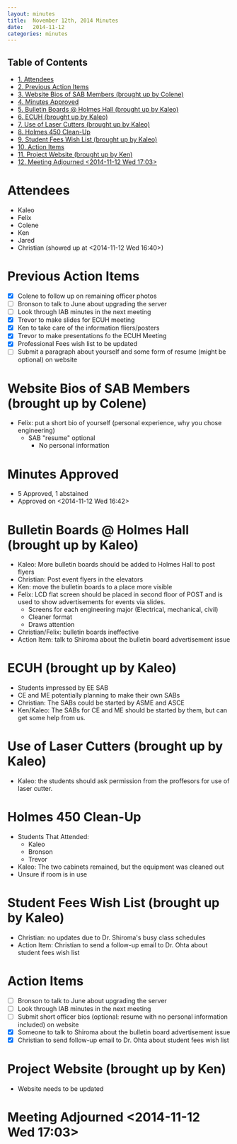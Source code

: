 ```yaml
---
layout: minutes
title:  November 12th, 2014 Minutes
date:   2014-11-12
categories: minutes
---
```


<div id="table-of-contents">
<h2>Table of Contents</h2>
<div id="text-table-of-contents">
<ul>
<li><a href="#sec-1">1. Attendees</a></li>
<li><a href="#sec-2">2. Previous Action Items</a></li>
<li><a href="#sec-3">3. Website Bios of SAB Members (brought up by Colene)</a></li>
<li><a href="#sec-4">4. Minutes Approved</a></li>
<li><a href="#sec-5">5. Bulletin Boards @ Holmes Hall (brought up by Kaleo)</a></li>
<li><a href="#sec-6">6. ECUH (brought up by Kaleo)</a></li>
<li><a href="#sec-7">7. Use of Laser Cutters (brought up by Kaleo)</a></li>
<li><a href="#sec-8">8. Holmes 450 Clean-Up</a></li>
<li><a href="#sec-9">9. Student Fees Wish List (brought up by Kaleo)</a></li>
<li><a href="#sec-10">10. Action Items</a></li>
<li><a href="#sec-11">11. Project Website (brought up by Ken)</a></li>
<li><a href="#sec-12">12. Meeting Adjourned <span class="timestamp-wrapper"><span class="timestamp">&lt;2014-11-12 Wed 17:03&gt;</span></span></a></li>
</ul>
</div>
</div>

# Attendees<a id="sec-1" name="sec-1"></a>

-   Kaleo
-   Felix
-   Colene
-   Ken
-   Jared
-   Christian (showed up at <span class="timestamp-wrapper"><span class="timestamp">&lt;2014-11-12 Wed 16:40&gt;</span></span>)

# Previous Action Items<a id="sec-2" name="sec-2"></a>

-   [X] Colene to follow up on remaining officer photos
-   [ ] Bronson to talk to June about upgrading the server
-   [ ] Look through IAB minutes in the next meeting
-   [X] Trevor to make slides for ECUH meeting
-   [X] Ken to take care of the information fliers/posters
-   [X] Trevor to make presentations fo the ECUH Meeting
-   [X] Professional Fees wish list to be updated
-   [ ] Submit a paragraph about yourself and some form of resume (might be optional) on website

# Website Bios of SAB Members (brought up by Colene)<a id="sec-3" name="sec-3"></a>

-   Felix: put a short bio of yourself (personal experience, why you chose engineering)
    -   SAB "resume" optional
        -   No personal information

# Minutes Approved<a id="sec-4" name="sec-4"></a>

-   5 Approved, 1 abstained
-   Approved on <span class="timestamp-wrapper"><span class="timestamp">&lt;2014-11-12 Wed 16:42&gt;</span></span>

# Bulletin Boards @ Holmes Hall (brought up by Kaleo)<a id="sec-5" name="sec-5"></a>

-   Kaleo: More bulletin boards should be added to Holmes Hall to post flyers
-   Christian: Post event flyers in the elevators
-   Ken: move the bulletin boards to a place more visible
-   Felix: LCD flat screen should be placed in second floor of POST and is used to show advertisements for events via slides.
    -   Screens for each engineering major (Electrical, mechanical, civil)
    -   Cleaner format
    -   Draws attention
-   Christian/Felix: bulletin boards ineffective
-   Action Item: talk to Shiroma about the bulletin board advertisement issue

# ECUH (brought up by Kaleo)<a id="sec-6" name="sec-6"></a>

-   Students impressed by EE SAB
-   CE and ME potentially planning to make their own SABs
-   Christian: The SABs could be started by ASME and ASCE
-   Ken/Kaleo: The SABs for CE and ME should be started by them, but can get some help from us.

# Use of Laser Cutters (brought up by Kaleo)<a id="sec-7" name="sec-7"></a>

-   Kaleo: the students should ask permission from the proffesors for use of laser cutter.

# Holmes 450 Clean-Up<a id="sec-8" name="sec-8"></a>

-   Students That Attended:
    -   Kaleo
    -   Bronson
    -   Trevor
-   Kaleo: The two cabinets remained, but the equipment was cleaned out
-   Unsure if room is in use

# Student Fees Wish List (brought up by Kaleo)<a id="sec-9" name="sec-9"></a>

-   Christian: no updates due to Dr. Shiroma's busy class schedules
-   Action Item: Christian to send a follow-up email to Dr. Ohta about student fees wish list

# Action Items<a id="sec-10" name="sec-10"></a>

-   [ ] Bronson to talk to June about upgrading the server
-   [ ] Look through IAB minutes in the next meeting
-   [ ] Submit short officer bios (optional: resume with no personal information included) on website
-   [X] Someone to talk to Shiroma about the bulletin board advertisement issue
-   [X] Christian to send follow-up email to Dr. Ohta about student fees wish list

# Project Website (brought up by Ken)<a id="sec-11" name="sec-11"></a>

-   Website needs to be updated

# Meeting Adjourned <span class="timestamp-wrapper"><span class="timestamp">&lt;2014-11-12 Wed 17:03&gt;</span></span><a id="sec-12" name="sec-12"></a>
